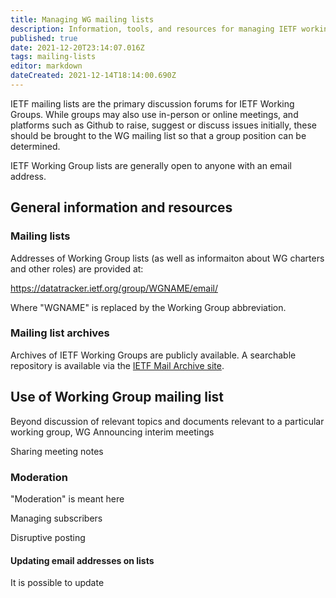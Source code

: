 ```yaml
---
title: Managing WG mailing lists
description: Information, tools, and resources for managing IETF working group mailing lists
published: true
date: 2021-12-20T23:14:07.016Z
tags: mailing-lists
editor: markdown
dateCreated: 2021-12-14T18:14:00.690Z
---
```


IETF mailing lists are the primary discussion forums for IETF Working Groups. While groups may also use in-person or online meetings, and platforms such as Github to raise, suggest or discuss issues initially, these should be brought to the WG mailing list so that a group position can be determined.

IETF Working Group lists are generally open to anyone with an email address.

## General information and resources

### Mailing lists
Addresses of Working Group lists (as well as informaiton about WG charters and other roles) are provided at:

https://datatracker.ietf.org/group/WGNAME/email/

Where "WGNAME" is replaced by the Working Group abbreviation.

### Mailing list archives
Archives of IETF Working Groups are publicly available. A searchable repository is available via the [IETF Mail Archive site](https://mailarchive.ietf.org/arch/).

## Use of Working Group mailing list
Beyond discussion of relevant topics and documents relevant to a particular working group, 
WG Announcing interim meetings

Sharing meeting notes

### Moderation
"Moderation" is meant here 

Managing subscribers

Disruptive posting

#### Updating email addresses on lists
It is possible to update 


